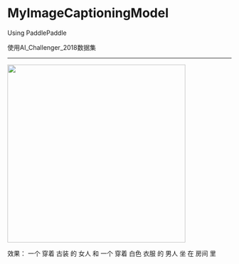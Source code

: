 # MyImageCaptioningModel
Using PaddlePaddle

使用AI_Challenger_2018数据集

------

<img src="https://s1.ax1x.com/2020/06/12/tXNyT0.jpg" width=400>

效果：  一个 穿着 古装 的 女人 和 一个 穿着 白色 衣服 的 男人 坐 在 房间 里 